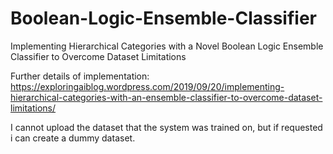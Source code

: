 # Boolean-Logic-Ensemble-Classifier
Implementing Hierarchical Categories with a Novel Boolean Logic Ensemble Classifier to Overcome Dataset Limitations

Further details of implementation:
https://exploringaiblog.wordpress.com/2019/09/20/implementing-hierarchical-categories-with-an-ensemble-classifier-to-overcome-dataset-limitations/

I cannot upload the dataset that the system was trained on, but if requested i can create a dummy dataset.
